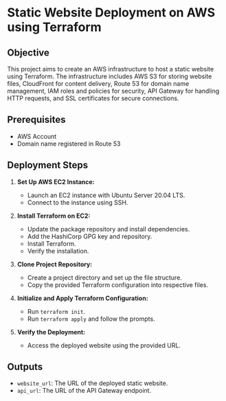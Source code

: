 # Static Website Deployment on AWS using Terraform

## Objective
This project aims to create an AWS infrastructure to host a static website using Terraform. The infrastructure includes AWS S3 for storing website files, CloudFront for content delivery, Route 53 for domain name management, IAM roles and policies for security, API Gateway for handling HTTP requests, and SSL certificates for secure connections.

## Prerequisites
- AWS Account
- Domain name registered in Route 53

## Deployment Steps
1. **Set Up AWS EC2 Instance:**
   - Launch an EC2 instance with Ubuntu Server 20.04 LTS.
   - Connect to the instance using SSH.

2. **Install Terraform on EC2:**
   - Update the package repository and install dependencies.
   - Add the HashiCorp GPG key and repository.
   - Install Terraform.
   - Verify the installation.

3. **Clone Project Repository:**
   - Create a project directory and set up the file structure.
   - Copy the provided Terraform configuration into respective files.

4. **Initialize and Apply Terraform Configuration:**
   - Run `terraform init`.
   - Run `terraform apply` and follow the prompts.

5. **Verify the Deployment:**
   - Access the deployed website using the provided URL.

## Outputs
- `website_url`: The URL of the deployed static website.
- `api_url`: The URL of the API Gateway endpoint.